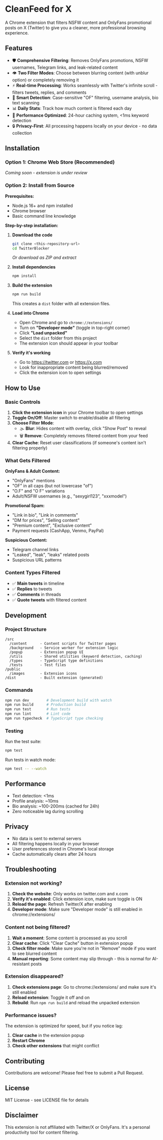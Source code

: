 # CleanFeed for X

A Chrome extension that filters NSFW content and OnlyFans promotional posts on X (Twitter) to give you a cleaner, more professional browsing experience.

## Features

- 🛡️ **Comprehensive Filtering**: Removes OnlyFans promotions, NSFW usernames, Telegram links, and leak-related content
- 👁️ **Two Filter Modes**: Choose between blurring content (with unblur option) or completely removing it
- ⚡ **Real-time Processing**: Works seamlessly with Twitter's infinite scroll - filters tweets, replies, and comments
- 🎯 **Smart Detection**: Case-sensitive "OF" filtering, username analysis, bio text scanning
- 📊 **Daily Stats**: Track how much content is filtered each day
- 💾 **Performance Optimized**: 24-hour caching system, <1ms keyword detection
- 🔒 **Privacy-First**: All processing happens locally on your device - no data collection

## Installation

### Option 1: Chrome Web Store (Recommended)
*Coming soon - extension is under review*

### Option 2: Install from Source

**Prerequisites:**
- Node.js 16+ and npm installed
- Chrome browser
- Basic command line knowledge

**Step-by-step installation:**

1. **Download the code**
   ```bash
   git clone <this-repository-url>
   cd TwitterBlocker
   ```
   *Or download as ZIP and extract*

2. **Install dependencies**
   ```bash
   npm install
   ```

3. **Build the extension**
   ```bash
   npm run build
   ```
   This creates a `dist` folder with all extension files.

4. **Load into Chrome**
   - Open Chrome and go to `chrome://extensions/`
   - Turn on **"Developer mode"** (toggle in top-right corner)
   - Click **"Load unpacked"** 
   - Select the `dist` folder from this project
   - The extension icon should appear in your toolbar

5. **Verify it's working**
   - Go to https://twitter.com or https://x.com
   - Look for inappropriate content being blurred/removed
   - Click the extension icon to open settings

## How to Use

### Basic Controls
1. **Click the extension icon** in your Chrome toolbar to open settings
2. **Toggle On/Off**: Master switch to enable/disable all filtering
3. **Choose Filter Mode**:
   - 🌫️ **Blur**: Hides content with overlay, click "Show Post" to reveal
   - 🗑️ **Remove**: Completely removes filtered content from your feed
4. **Clear Cache**: Reset user classifications (if someone's content isn't filtering properly)

### What Gets Filtered

**OnlyFans & Adult Content:**
- "OnlyFans" mentions
- "OF" in all caps (but not lowercase "of")
- "O.F" and "O F" variations
- Adult/NSFW usernames (e.g., "sexygirl123", "xxxmodel")

**Promotional Spam:**
- "Link in bio", "Link in comments"  
- "DM for prices", "Selling content"
- "Premium content", "Exclusive content"
- Payment requests (CashApp, Venmo, PayPal)

**Suspicious Content:**
- Telegram channel links
- "Leaked", "leak", "leaks" related posts
- Suspicious URL patterns

### Content Types Filtered
- ✅ **Main tweets** in timeline
- ✅ **Replies** to tweets  
- ✅ **Comments** in threads
- ✅ **Quote tweets** with filtered content

## Development

### Project Structure
```
/src
  /content      - Content scripts for Twitter pages
  /background   - Service worker for extension logic
  /popup        - Extension popup UI
  /utils        - Shared utilities (keyword detection, caching)
  /types        - TypeScript type definitions
  /tests        - Test files
/public
  /images       - Extension icons
/dist           - Built extension (generated)
```

### Commands

```bash
npm run dev        # Development build with watch
npm run build      # Production build
npm run test       # Run tests
npm run lint       # Lint code
npm run typecheck  # TypeScript type checking
```

### Testing

Run the test suite:
```bash
npm test
```

Run tests in watch mode:
```bash
npm test -- --watch
```

## Performance

- Text detection: <1ms
- Profile analysis: ~10ms
- Bio analysis: ~100-200ms (cached for 24h)
- Zero noticeable lag during scrolling

## Privacy

- No data is sent to external servers
- All filtering happens locally in your browser
- User preferences stored in Chrome's local storage
- Cache automatically clears after 24 hours

## Troubleshooting

### Extension not working?
1. **Check the website**: Only works on twitter.com and x.com
2. **Verify it's enabled**: Click extension icon, make sure toggle is ON
3. **Reload the page**: Refresh Twitter/X after enabling
4. **Developer mode**: Make sure "Developer mode" is still enabled in chrome://extensions/

### Content not being filtered?
1. **Wait a moment**: Some content is processed as you scroll
2. **Clear cache**: Click "Clear Cache" button in extension popup
3. **Check filter mode**: Make sure you're not in "Remove" mode if you want to see blurred content
4. **Manual reporting**: Some content may slip through - this is normal for AI-resistant posts

### Extension disappeared?
1. **Check extensions page**: Go to chrome://extensions/ and make sure it's still enabled
2. **Reload extension**: Toggle it off and on
3. **Rebuild**: Run `npm run build` and reload the unpacked extension

### Performance issues?
The extension is optimized for speed, but if you notice lag:
1. **Clear cache** in the extension popup
2. **Restart Chrome** 
3. **Check other extensions** that might conflict

## Contributing

Contributions are welcome! Please feel free to submit a Pull Request.

## License

MIT License - see LICENSE file for details

## Disclaimer

This extension is not affiliated with Twitter/X or OnlyFans. It's a personal productivity tool for content filtering.